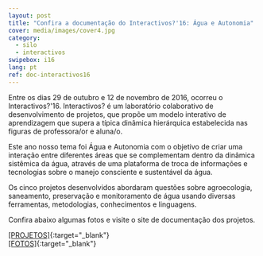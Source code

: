 ```yaml
---
layout: post
title: "Confira a documentação do Interactivos?'16: Água e Autonomia"
cover: media/images/cover4.jpg
category:
  - silo
  - interactivos
swipebox: i16
lang: pt
ref: doc-interactivos16
---
```

Entre os dias 29 de outubro e 12 de novembro de 2016, ocorreu o Interactivos?'16. Interactivos? é um laboratório colaborativo de desenvolvimento de projetos, que propõe um modelo interativo de aprendizagem que supera a típica dinâmica hierárquica estabelecida nas figuras de professora/or e aluna/o.  

Este ano nosso tema foi Água e Autonomia com o objetivo de criar uma interação entre diferentes áreas que se complementam dentro da dinâmica sistêmica da água, através de uma plataforma de troca de informações e tecnologias sobre o manejo consciente e sustentável da água.

Os cinco projetos desenvolvidos abordaram questões sobre agroecologia, saneamento, preservação e monitoramento de água usando diversas ferramentas, metodologias, conhecimentos e linguagens.

Confira abaixo algumas fotos e visite o site de documentação dos projetos.

[[PROJETOS]](https://associacaosilo.github.io/doc.interactivos16.info/){:target="_blank"}  
[[FOTOS]](https://www.flickr.com/photos/interactivos16/){:target="_blank"}
